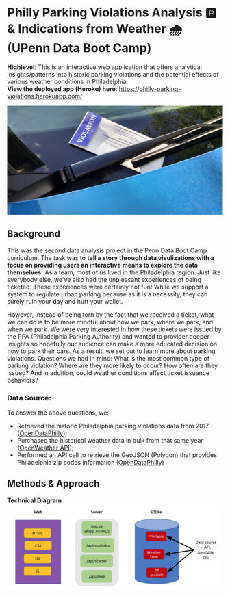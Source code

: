 # Philly Parking Violations Analysis :parking: & Indications from Weather :cloud_with_rain: (UPenn Data Boot Camp)

**Highlevel**: This is an interactive web application that offers analytical insights/patterns into historic parking violations and the potential effects of various weather conditions in Philadelphia.<br>
**View the deployed app (Heroku) here**: https://philly-parking-violations.herokuapp.com/

![Header Image](images_highlights/parking_ticket_image.jpeg)

## Background

This was the second data analysis project in the Penn Data Boot Camp curriculum. The task was to **tell a story through data visulizations with a focus on providing users an interactive means to explore the data themselves.** As a team, most of us lived in the Philadelphia region. Just like everybody else, we've also had the unpleasant experiences of being ticketed. These experiences were certainly not fun! While we support a system to regulate urban parking because as it is a necessity, they can surely ruin your day and hurt your wallet.

However, instead of being torn by the fact that we received a ticket, what we can do is to be more mindful about how we park, where we park, and when we park. We were very interested in how these tickets were issued by the PPA (Philadelphia Parking Authority) and wanted to provider deeper insights so hopefully our audience can make a more educated decision on how to park their cars. As a result, we set out to learn more about parking violations. Questions we had in mind: What is the most common type of parking violation? Where are they more likely to occur? How often are they issued? And in addition, could weather conditions affect ticket issuance behaviors?

### Data Source:
To answer the above questions, we:
* Retrieved the historic Philadelphia parking violations data from 2017 ([OpenDataPhilly](https://www.opendataphilly.org/dataset/parking-violations));
* Purchased the historical weather data in bulk from that same year ([OpenWeather API](https://openweathermap.org/history-bulk));
* Performed an API call to retrieve the GeoJSON (Polygon) that provides Philadelphia zip codes information ([OpenDataPhilly](https://www.opendataphilly.org/dataset/zip-codes))

## Methods & Approach

**Technical Diagram**
![Workflow Technical Diagram](images_highlights/technical_diagram.png)
